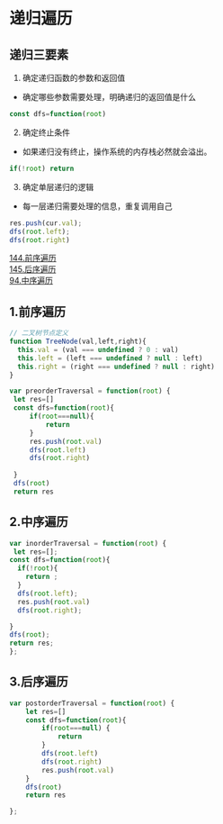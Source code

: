 # 递归遍历

## 递归三要素
1. 确定递归函数的参数和返回值
  - 确定哪些参数需要处理，明确递归的返回值是什么
```js
const dfs=function(root)
```  

2. 确定终止条件
  - 如果递归没有终止，操作系统的内存栈必然就会溢出。  
```js
if(!root) return
```  

3. 确定单层递归的逻辑
  - 每一层递归需要处理的信息，重复调用自己
```js
res.push(cur.val);
dfs(root.left);
dfs(root.right)
```  

[144.前序遍历](https://leetcode.cn/problems/binary-tree-preorder-traversal/)  
[145.后序遍历](https://leetcode.cn/problems/binary-tree-postorder-traversal/)  
[94.中序遍历](https://leetcode.cn/problems/binary-tree-inorder-traversal/)  



## 1.前序遍历

```js
// 二叉树节点定义
function TreeNode(val,left,right){
  this.val = (val === undefined ? 0 : val)
  this.left = (left === undefined ? null : left)
  this.right = (right === undefined ? null : right)
}
```

```js
var preorderTraversal = function(root) {
 let res=[]
 const dfs=function(root){
     if(root===null){
         return
     }
     res.push(root.val)
     dfs(root.left)
     dfs(root.right)
     
 }
 dfs(root)
 return res
```  


## 2.中序遍历  

```js
var inorderTraversal = function(root) {
 let res=[];
const dfs=function(root){
  if(!root){
    return ;
  }
  dfs(root.left);
  res.push(root.val)
  dfs(root.right);

}
dfs(root);
return res;
};

```  

## 3.后序遍历

```js
var postorderTraversal = function(root) {
    let res=[] 
    const dfs=function(root){
        if(root===null) {
            return
        }
        dfs(root.left)
        dfs(root.right)
        res.push(root.val)
    }
    dfs(root)
    return res

};
```

